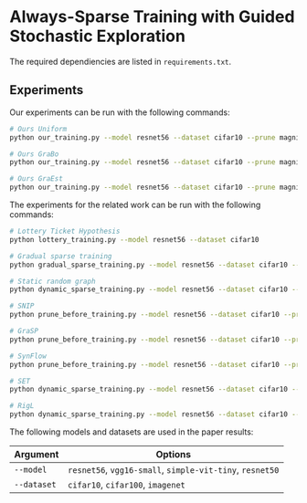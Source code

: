 # Always-Sparse Training with Guided Stochastic Exploration

The required dependiencies are listed in `requirements.txt`.

## Experiments

Our experiments can be run with the following commands:
```bash
# Ours Uniform
python our_training.py --model resnet56 --dataset cifar10 --prune magnitude --grow rigl-random --grow-subset 1.0 --sparsity 0.98

# Ours GraBo
python our_training.py --model resnet56 --dataset cifar10 --prune magnitude --grow rigl-grabo --grow-subset 1.0 --sparsity 0.98

# Ours GraEst
python our_training.py --model resnet56 --dataset cifar10 --prune magnitude --grow rigl-ams --grow-subset 1.0 --sparsity 0.98

```


The experiments for the related work can be run with the following commands:
```bash
# Lottery Ticket Hypothesis
python lottery_training.py --model resnet56 --dataset cifar10

# Gradual sparse training
python gradual_sparse_training.py --model resnet56 --dataset cifar10 --prune magnitude --sparsity 0.98

# Static random graph
python dynamic_sparse_training.py --model resnet56 --dataset cifar10 --prune none --grow none --sparsity 0.98

# SNIP
python prune_before_training.py --model resnet56 --dataset cifar10 --prune snip --sparsity 0.98

# GraSP
python prune_before_training.py --model resnet56 --dataset cifar10 --prune grasp --sparsity 0.98

# SynFlow
python prune_before_training.py --model resnet56 --dataset cifar10 --prune synflow --sparsity 0.98

# SET
python dynamic_sparse_training.py --model resnet56 --dataset cifar10 --prune magnitude --grow random --sparsity 0.98

# RigL
python dynamic_sparse_training.py --model resnet56 --dataset cifar10 --prune magnitude --grow rigl --sparsity 0.98

```

The following models and datasets are used in the paper results:

| Argument | Options |
| ---- | ---- |
|`--model` | `resnet56`, `vgg16-small`, `simple-vit-tiny`, `resnet50` |
| `--dataset` | `cifar10`, `cifar100`, `imagenet` |